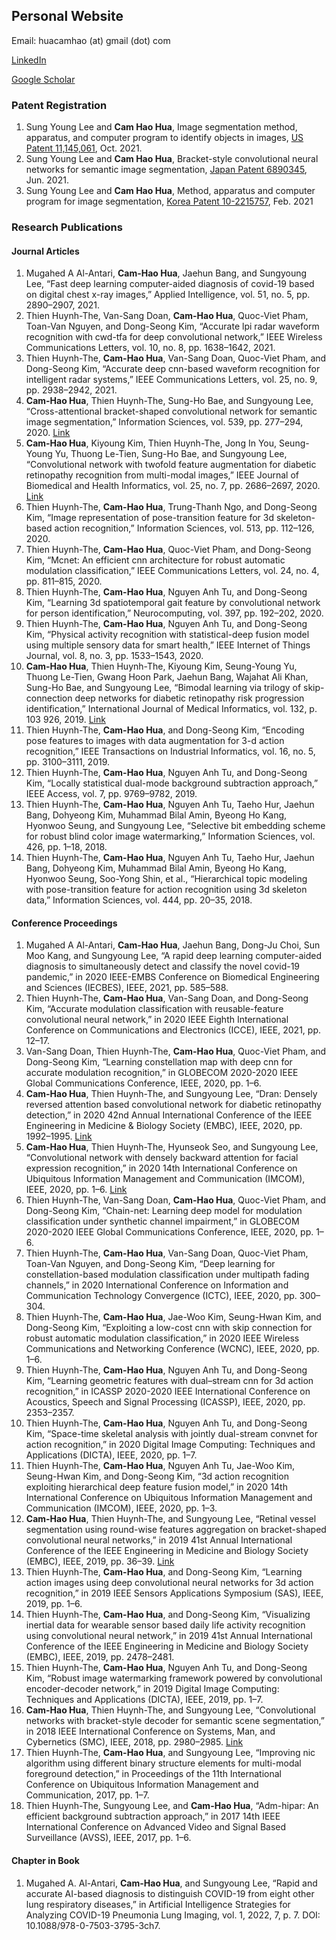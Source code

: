 ## Personal Website
Email: huacamhao (at) gmail (dot) com

[LinkedIn](https://www.linkedin.com/in/cam-hao-hua-a3246ab2/)

[Google Scholar](https://scholar.google.com/citations?user=87YF-hQAAAAJ&hl=en)

### Patent Registration
1. Sung Young Lee and **Cam Hao Hua**, Image segmentation method, apparatus, and computer program to identify objects in images, [US Patent 11,145,061](https://patents.google.com/patent/US11145061B2), Oct. 2021.
2. Sung Young Lee and **Cam Hao Hua**, Bracket-style convolutional neural networks for semantic image segmentation, [Japan Patent 6890345](https://patents.google.com/patent/JP6890345B2/en), Jun. 2021.
3. Sung Young Lee and **Cam Hao Hua**, Method, apparatus and computer program for image segmentation, [Korea Patent 10-2215757](https://patents.google.com/patent/KR102215757B1/en), Feb. 2021

### Research Publications

#### Journal Articles
1. Mugahed A Al-Antari, **Cam-Hao Hua**, Jaehun Bang, and Sungyoung Lee, “Fast deep learning computer-aided diagnosis of covid-19 based on digital chest x-ray images,” Applied Intelligence, vol. 51, no. 5, pp. 2890–2907, 2021.
2. Thien Huynh-The, Van-Sang Doan, **Cam-Hao Hua**, Quoc-Viet Pham, Toan-Van Nguyen, and Dong-Seong Kim, “Accurate lpi radar waveform recognition with cwd-tfa for deep convolutional network,” IEEE Wireless Communications Letters, vol. 10, no. 8, pp. 1638–1642, 2021.
3. Thien Huynh-The, **Cam-Hao Hua**, Van-Sang Doan, Quoc-Viet Pham, and Dong-Seong Kim, “Accurate deep cnn-based waveform recognition for intelligent radar systems,” IEEE Communications Letters, vol. 25, no. 9, pp. 2938–2942, 2021.
4. **Cam-Hao Hua**, Thien Huynh-The, Sung-Ho Bae, and Sungyoung Lee, “Cross-attentional bracket-shaped convolutional network for semantic image segmentation,” Information Sciences, vol. 539, pp. 277–294, 2020. [Link](https://www.sciencedirect.com/science/article/pii/S0020025520306101?via%3Dihub)
5. **Cam-Hao Hua**, Kiyoung Kim, Thien Huynh-The, Jong In You, Seung-Young Yu, Thuong Le-Tien, Sung-Ho Bae, and Sungyoung Lee, “Convolutional network with twofold feature augmentation for diabetic retinopathy recognition from multi-modal images,” IEEE Journal of Biomedical and Health Informatics, vol. 25, no. 7, pp. 2686–2697, 2020. [Link](https://ieeexplore.ieee.org/document/9277518)
6. Thien Huynh-The, **Cam-Hao Hua**, Trung-Thanh Ngo, and Dong-Seong Kim, “Image representation of pose-transition feature for 3d skeleton-based action recognition,” Information Sciences, vol. 513, pp. 112–126, 2020.
7. Thien Huynh-The, **Cam-Hao Hua**, Quoc-Viet Pham, and Dong-Seong Kim, “Mcnet: An efficient cnn architecture for robust automatic modulation classification,” IEEE Communications Letters, vol. 24, no. 4, pp. 811–815, 2020.
8. Thien Huynh-The, **Cam-Hao Hua**, Nguyen Anh Tu, and Dong-Seong Kim, “Learning 3d spatiotemporal gait feature by convolutional network for person identification,” Neurocomputing, vol. 397, pp. 192–202, 2020.
9. Thien Huynh-The, **Cam-Hao Hua**, Nguyen Anh Tu, and Dong-Seong Kim, “Physical activity recognition with statistical-deep fusion model using multiple sensory data for smart health,” IEEE Internet of Things Journal, vol. 8, no. 3, pp. 1533–1543, 2020.
10. **Cam-Hao Hua**, Thien Huynh-The, Kiyoung Kim, Seung-Young Yu, Thuong Le-Tien, Gwang Hoon Park, Jaehun Bang, Wajahat Ali Khan, Sung-Ho Bae, and Sungyoung Lee, “Bimodal learning via trilogy of skip-connection deep networks for diabetic retinopathy risk progression identification,” International Journal of Medical Informatics, vol. 132, p. 103 926, 2019. [Link](https://www.sciencedirect.com/science/article/pii/S1386505619303557?via%3Dihub)
11. Thien Huynh-The, **Cam-Hao Hua**, and Dong-Seong Kim, “Encoding pose features to images with data augmentation for 3-d action recognition,” IEEE Transactions on Industrial Informatics, vol. 16, no. 5, pp. 3100–3111, 2019.
12. Thien Huynh-The, **Cam-Hao Hua**, Nguyen Anh Tu, and Dong-Seong Kim, “Locally statistical dual-mode background subtraction approach,” IEEE Access, vol. 7, pp. 9769–9782, 2019.
13. Thien Huynh-The, **Cam-Hao Hua**, Nguyen Anh Tu, Taeho Hur, Jaehun Bang, Dohyeong Kim, Muhammad Bilal Amin, Byeong Ho Kang, Hyonwoo Seung, and Sungyoung Lee, “Selective bit embedding scheme for robust blind color image watermarking,” Information Sciences, vol. 426, pp. 1–18, 2018.
14. Thien Huynh-The, **Cam-Hao Hua**, Nguyen Anh Tu, Taeho Hur, Jaehun Bang, Dohyeong Kim, Muhammad Bilal Amin, Byeong Ho Kang, Hyonwoo Seung, Soo-Yong Shin, et al., “Hierarchical topic modeling with pose-transition feature for action recognition using 3d skeleton data,” Information Sciences, vol. 444, pp. 20–35, 2018.

#### Conference Proceedings
1. Mugahed A Al-Antari, **Cam-Hao Hua**, Jaehun Bang, Dong-Ju Choi, Sun Moo Kang, and Sungyoung Lee, “A rapid deep learning computer-aided diagnosis to simultaneously detect and classify the novel covid-19 pandemic,” in 2020 IEEE-EMBS Conference on Biomedical Engineering and Sciences (IECBES), IEEE, 2021, pp. 585–588.
2. Thien Huynh-The, **Cam-Hao Hua**, Van-Sang Doan, and Dong-Seong Kim, “Accurate modulation classification with reusable-feature convolutional neural network,” in 2020 IEEE Eighth International Conference on Communications and Electronics (ICCE), IEEE, 2021, pp. 12–17.
3. Van-Sang Doan, Thien Huynh-The, **Cam-Hao Hua**, Quoc-Viet Pham, and Dong-Seong Kim, “Learning constellation map with deep cnn for accurate modulation recognition,” in GLOBECOM 2020-2020 IEEE Global Communications Conference, IEEE, 2020, pp. 1–6.
4. **Cam-Hao Hua**, Thien Huynh-The, and Sungyoung Lee, “Dran: Densely reversed attention based convolutional network for diabetic retinopathy detection,” in 2020 42nd Annual International Conference of the IEEE Engineering in Medicine & Biology Society (EMBC), IEEE, 2020, pp. 1992–1995. [Link](https://ieeexplore.ieee.org/document/9175355)
5. **Cam-Hao Hua**, Thien Huynh-The, Hyunseok Seo, and Sungyoung Lee, “Convolutional network with densely backward attention for facial expression recognition,” in 2020 14th International Conference on Ubiquitous Information Management and Communication (IMCOM), IEEE, 2020, pp. 1–6. [Link](https://ieeexplore.ieee.org/document/9001686)
6. Thien Huynh-The, Van-Sang Doan, **Cam-Hao Hua**, Quoc-Viet Pham, and Dong-Seong Kim, “Chain-net: Learning deep model for modulation classification under synthetic channel impairment,” in GLOBECOM 2020-2020 IEEE Global Communications Conference, IEEE, 2020, pp. 1–6.
7. Thien Huynh-The, **Cam-Hao Hua**, Van-Sang Doan, Quoc-Viet Pham, Toan-Van Nguyen, and Dong-Seong Kim, “Deep learning for constellation-based modulation classification under multipath fading channels,” in 2020 International Conference on Information and Communication Technology Convergence (ICTC), IEEE, 2020, pp. 300–304.
8. Thien Huynh-The, **Cam-Hao Hua**, Jae-Woo Kim, Seung-Hwan Kim, and Dong-Seong Kim, “Exploiting a low-cost cnn with skip connection for robust automatic modulation classification,” in 2020 IEEE Wireless Communications and Networking Conference (WCNC), IEEE, 2020, pp. 1–6.
9. Thien Huynh-The, **Cam-Hao Hua**, Nguyen Anh Tu, and Dong-Seong Kim, “Learning geometric features with dual–stream cnn for 3d action recognition,” in ICASSP 2020-2020 IEEE International Conference on Acoustics, Speech and Signal Processing (ICASSP), IEEE, 2020, pp. 2353–2357.
10. Thien Huynh-The, **Cam-Hao Hua**, Nguyen Anh Tu, and Dong-Seong Kim, “Space-time skeletal analysis with jointly dual-stream convnet for action recognition,” in 2020 Digital Image Computing: Techniques and Applications (DICTA), IEEE, 2020, pp. 1–7.
11. Thien Huynh-The, **Cam-Hao Hua**, Nguyen Anh Tu, Jae-Woo Kim, Seung-Hwan Kim, and Dong-Seong Kim, “3d action recognition exploiting hierarchical deep feature fusion model,” in 2020 14th International Conference on Ubiquitous Information Management and Communication (IMCOM), IEEE, 2020, pp. 1–3.
12. **Cam-Hao Hua**, Thien Huynh-The, and Sungyoung Lee, “Retinal vessel segmentation using round-wise features aggregation on bracket-shaped convolutional neural networks,” in 2019 41st Annual International Conference of the IEEE Engineering in Medicine and Biology Society (EMBC), IEEE, 2019, pp. 36–39. [Link](https://ieeexplore.ieee.org/document/8856552)
13. Thien Huynh-The, **Cam-Hao Hua**, and Dong-Seong Kim, “Learning action images using deep convolutional neural networks for 3d action recognition,” in 2019 IEEE Sensors Applications Symposium (SAS), IEEE, 2019, pp. 1–6.
14. Thien Huynh-The, **Cam-Hao Hua**, and Dong-Seong Kim, “Visualizing inertial data for wearable sensor based daily life activity recognition using convolutional neural network,” in 2019 41st Annual International Conference of the IEEE Engineering in Medicine and Biology Society (EMBC), IEEE, 2019, pp. 2478–2481.
15. Thien Huynh-The, **Cam-Hao Hua**, Nguyen Anh Tu, and Dong-Seong Kim, “Robust image watermarking framework powered by convolutional encoder-decoder network,” in 2019 Digital Image Computing: Techniques and Applications (DICTA), IEEE, 2019, pp. 1–7.
16. **Cam-Hao Hua**, Thien Huynh-The, and Sungyoung Lee, “Convolutional networks with bracket-style decoder for semantic scene segmentation,” in 2018 IEEE International Conference on Systems, Man, and Cybernetics (SMC), IEEE, 2018, pp. 2980–2985. [Link](https://ieeexplore.ieee.org/document/8616502)
17. Thien Huynh-The, **Cam-Hao Hua**, and Sungyoung Lee, “Improving nic algorithm using different binary structure elements for multi-modal foreground detection,” in Proceedings of the 11th International Conference on Ubiquitous Information Management and Communication, 2017, pp. 1–7.
18. Thien Huynh-The, Sungyoung Lee, and **Cam-Hao Hua**, “Adm-hipar: An efficient background subtraction approach,” in 2017 14th IEEE International Conference on Advanced Video and Signal Based Surveillance (AVSS), IEEE, 2017, pp. 1–6.

#### Chapter in Book
1. Mugahed A. Al-Antari, **Cam-Hao Hua**, and Sungyoung Lee, “Rapid and accurate AI-based diagnosis to distinguish COVID-19 from eight other lung respiratory diseases,” in Artificial Intelligence Strategies for Analyzing COVID-19 Pneumonia Lung Imaging, vol. 1, 2022, 7, p. 7. DOI: 10.1088/978-0-7503-3795-3ch7.
